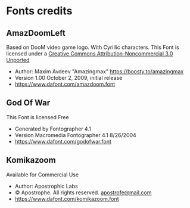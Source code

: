 # Fonts credits

## AmazDoomLeft

Based on DooM video game logo. With Cyrillic characters.
This Font is licensed under a [Creative Commons Attribution-Noncommercial 3.0 Unported](http://creativecommons.org/licenses/by-nc/3.0/)

* Author: Maxim Avdeev "Amazingmax" <https://boosty.to/amazingmax>
* Version 1.00 October 2, 2009, initial release
* <https://www.dafont.com/amazdoom.font>

## God Of War

This Font is licensed Free

* Generated by Fontographer 4.1
* Version Macromedia Fontographer 4.1 8/26/2004
* <https://www.dafont.com/godofwar.font>

## Komikazoom

Available for Commercial Use

* Author: Apostrophic Labs
* © Apostrophe. All rights reserved. <apostrofe@mail.com>
* <https://www.dafont.com/komikazoom.font>
